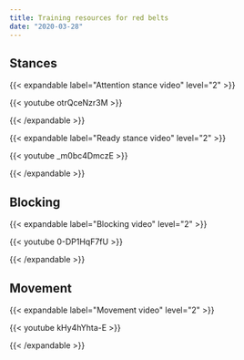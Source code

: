 ```yaml
---
title: Training resources for red belts
date: "2020-03-28"
---
```


## Stances

{{< expandable label="Attention stance video" level="2" >}}

{{< youtube otrQceNzr3M >}}

{{< /expandable >}}

{{< expandable label="Ready stance video" level="2" >}}

{{< youtube _m0bc4DmczE >}}

{{< /expandable >}}

## Blocking

{{< expandable label="Blocking video" level="2" >}}

{{< youtube 0-DP1HqF7fU >}}

{{< /expandable >}}

## Movement

{{< expandable label="Movement video" level="2" >}}

{{< youtube kHy4hYhta-E >}}

{{< /expandable >}}




